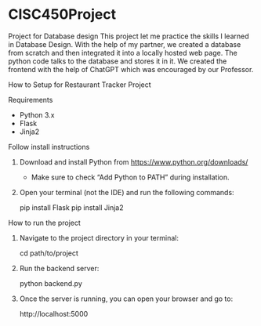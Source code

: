# CISC450Project

Project for Database design
This project let me practice the skills I learned in Database Design. With the help of my partner, we created a database from scratch and then integrated it into a locally hosted web page. The python code talks to the database and stores it in it. We created the frontend with the help of ChatGPT which was encouraged by our Professor.


How to Setup for Restaurant Tracker Project

Requirements
- Python 3.x
- Flask
- Jinja2

Follow install instructions

1. Download and install Python from https://www.python.org/downloads/
   - Make sure to check “Add Python to PATH” during installation.

2. Open your terminal (not the IDE) and run the following commands:

   pip install Flask
   pip install Jinja2

How to run the project

1. Navigate to the project directory in your terminal:

   cd path/to/project

2. Run the backend server:

   python backend.py

3. Once the server is running, you can open your browser and go to:

   http://localhost:5000
